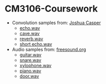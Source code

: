 # CM3106-Coursework
- Convolution samples from: [Joshua Casper](https://www.joshuacasper.com/ableton-tutorials/synthetic-prototypes/)
  - [echo.wav](http://www.mediafire.com/download/o97echtbbyj1lxg/JC-IR-Synthetic-Prototypes.zip)
  - [cave.wav](http://www.mediafire.com/download/o97echtbbyj1lxg/JC-IR-Synthetic-Prototypes.zip)
  - [reverb.wav](http://www.mediafire.com/download/o97echtbbyj1lxg/JC-IR-Synthetic-Prototypes.zip)
  - [short echo.wav](http://www.mediafire.com/download/o97echtbbyj1lxg/JC-IR-Synthetic-Prototypes.zip)
- Audio samples from: [freesound.org](https://freesound.org/)
  - [guitar.wav](https://freesound.org/people/SeryLis/sounds/181425/)
  - [snare.wav](https://freesound.org/people/InspectorJ/sounds/410514/)
  - [xylophone.wav](https://freesound.org/people/DANMITCH3LL/sounds/232004/)
  - [piano.wav](https://freesound.org/people/blakengouda/sounds/528004/)
  - [door.wav](https://freesound.org/people/InspectorJ/sounds/431118/)
